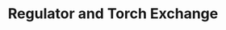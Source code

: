 ---
title: "Regulator and Torch Exchange"
url: /loganville/regulator-and-torch-exchange/
shop: Baustoffe
---